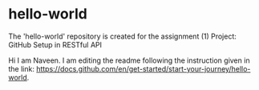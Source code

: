 # hello-world
The 'hello-world' repository is created for the assignment (1) Project: GitHub Setup in RESTful API

Hi I am Naveen.
I am editing the readme following the instruction given in the link: https://docs.github.com/en/get-started/start-your-journey/hello-world.
